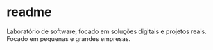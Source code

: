 # readme
Laboratório de software, focado em soluções digitais e projetos reais. Focado em pequenas e grandes empresas.
